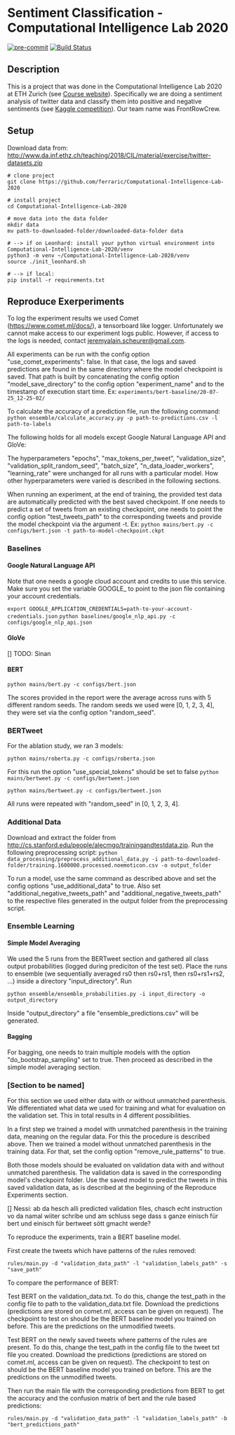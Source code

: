 # Sentiment Classification - Computational Intelligence Lab 2020

[![pre-commit](https://img.shields.io/badge/pre--commit-enabled-brightgreen?logo=pre-commit&logoColor=white)](https://github.com/pre-commit/pre-commit) [![Build Status](https://travis-ci.com/ferraric/Computational-Intelligence-Lab-2020.svg?token=T9puYMxv2xj4sUZv4Vzc&branch=master)](https://travis-ci.com/ferraric/Computational-Intelligence-Lab-2020)

## Description   
This is a project that was done in the Computational Intelligence Lab 2020 at ETH Zurich (see [Course website](http://www.da.inf.ethz.ch/teaching/2020/CIL/)).
Specifically we are doing a sentiment analysis of twitter data and classify them into positive and negative sentiments (see [Kaggle competition](https://www.kaggle.com/c/cil-text-classification-2020)). Our team name was FrontRowCrew.

## Setup 
Download data from: http://www.da.inf.ethz.ch/teaching/2018/CIL/material/exercise/twitter-datasets.zip

```
# clone project   
git clone https://github.com/ferraric/Computational-Intelligence-Lab-2020   

# install project   
cd Computational-Intelligence-Lab-2020    

# move data into the data folder
mkdir data
mv path-to-downloaded-folder/downloaded-data-folder data

# --> if on Leonhard: install your python virtual environment into Computational-Intelligence-Lab-2020/venv
python3 -m venv ~/Computational-Intelligence-Lab-2020/venv
source ./init_leonhard.sh

# --> if local: 
pip install -r requirements.txt

 ```  

## Reproduce Exerperiments
To log the experiment results we used Comet (https://www.comet.ml/docs/), a tensorboard like logger. Unfortunately we cannot make access to our experiment logs public. However, if access to the logs is needed, contact jeremyalain.scheurer@gmail.com.

All experiments can be run with the config option "use_comet_experiments": false. In that case, the logs and saved predictions are found in the same directory where the model checkpoint is saved. That path is built by concatenating the config option "model_save_directory" to the config option "experiment_name" and to the timestamp of execution start time. 
Ex: ```experiments/bert-baseline/20-07-25_12-25-02/```

To calculate the accuracy of a prediction file, run the following command:
```python ensemble/calculate_accuracy.py -p path-to-predictions.csv -l path-to-labels```

The following holds for all models except Google Natural Language API and GloVe:

The hyperparameters "epochs", "max_tokens_per_tweet", "validation_size", "validation_split_random_seed", "batch_size", "n_data_loader_workers", "learning_rate" were unchanged for all runs with a particular model. How other hyperparameters were varied is described in the following sections.

When running an experiment, at the end of training, the provided test data are automatically predicted with the best saved checkpoint. If one needs to predict a set of tweets from an existing checkpoint, one needs to point the config option "test_tweets_path" to the corresponding tweets and provide the model checkpoint via the argument -t. Ex:
```python mains/bert.py -c configs/bert.json -t path-to-model-checkpoint.ckpt```

### Baselines

#### Google Natural Language API

Note that one needs a google cloud account and credits to use this service. Make sure you set the variable GOOGLE_ to point to the json file containing your account credentials.

```export GOOGLE_APPLICATION_CREDENTIALS=path-to-your-account-credentials.json```
```python baselines/google_nlp_api.py -c configs/google_nlp_api.json```


#### GloVe

[] TODO: Sinan

#### BERT

```python mains/bert.py -c configs/bert.json```

The scores provided in the report were the average across runs with 5 different random seeds. The random seeds we used were [0, 1, 2, 3, 4], they were set via the config option "random_seed".

### BERTweet
For the ablation study, we ran 3 models:

```python mains/roberta.py -c configs/roberta.json```

For this run the option "use_special_tokens" should be set to false
```python mains/bertweet.py -c configs/bertweet.json```

```python mains/bertweet.py -c configs/bertweet.json```

All runs were repeated with "random_seed" in [0, 1, 2, 3, 4].

### Additional Data

Download and extract the folder from http://cs.stanford.edu/people/alecmgo/trainingandtestdata.zip. Run the following preprocessing script:
```python data_processing/preprocess_additional_data.py -i path-to-downloaded-folder/training.1600000.processed.noemoticon.csv -o output_folder ```

To run a model, use the same command as described above and set the config options "use_additional_data" to true. Also set "additional_negative_tweets_path" and "additional_negative_tweets_path" to the respective files generated in the output folder from the preprocessing script.

### Ensemble Learning

#### Simple Model Averaging

We used the 5 runs from the BERTweet section and gathered all class output probabilities (logged during prediciton of the test set). 
Place the runs to ensemble (we sequentially averaged rs0 then rs0+rs1, then rs0+rs1+rs2, ...) inside a directory "input_directory". Run

```python ensemble/ensemble_probabilities.py -i input_directory -o output_directory```

Inside "output_directory" a file "ensemble_predictions.csv" will be generated.

#### Bagging

For bagging, one needs to train multiple models with the option "do_bootstrap_sampling" set to true. Then proceed as described in the simple model averaging section.

### [Section to be named]
For this section we used either data with or without unmatched parenthesis. We differentiated what data we used for training and what for evaluation on the validation set. This in total results in 4 different possibilities.

In a first step we trained a model with unmatched parenthesis in the training data, meaning on the regular data. For this the procedure is described above. Then we trained a model without unmatched parenthesis in the training data. For that, set the config option "remove_rule_patterns" to true.

Both those models should be evaluated on validation data with and without unmatched parenthesis. The validation data is saved in the corresponding model's checkpoint folder. Use the saved model to predict the tweets in this saved validation data, as is described at the beginning of the Reproduce Experiments section.

[] Nessi: ab da hesch alli predicted validation files, chasch echt instruction vo da namal wiiter schribe und am schluss sege dass s ganze einisch für bert und einisch für bertweet sött gmacht werde?


To reproduce the experiments, train a BERT baseline model. 

First create the tweets which have patterns of the rules removed:

```rules/main.py -d "validation_data_path" -l "validation_labels_path" -s "save_path"```


To compare the performance of BERT:

Test BERT on the validation_data.txt. To do this, change the test_path in the config file to path to the validation_data.txt file. Download the predictions (predictions are stored on comet.ml, access can be given on request). The checkpoint to test on should be the BERT baseline model you trained on before. This are the predictions on the unmodified tweets. 

Test BERT on the newly saved tweets where patterns of the rules are present. To do this, change the test_path in the config file to the tweet txt file you created. Download the predictions (predictions are stored on comet.ml, access can be given on request). The checkpoint to test on should be the BERT baseline model you trained on before. This are the predictions on the unmodified tweets. 


Then run the main file with the corresponding predictions from BERT to get the accuracy and the confusion matrix of bert and the rule based predictions: 

```rules/main.py -d "validation_data_path" -l "validation_labels_path" -b "bert_predictions_path"```

